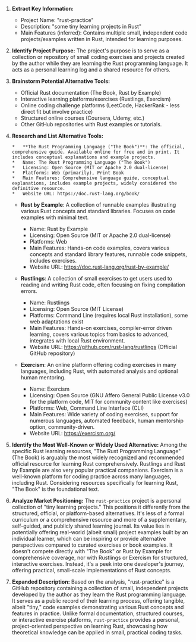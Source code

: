1.  **Extract Key Information:**
    *   Project Name: "rust-practice"
    *   Description: "some tiny learning projects in Rust"
    *   Main Features (inferred): Contains multiple small, independent code projects/examples written in Rust, intended for learning purposes.

2.  **Identify Project Purpose:**
    The project's purpose is to serve as a collection or repository of small coding exercises and projects created by the author while they are learning the Rust programming language. It acts as a personal learning log and a shared resource for others.

3.  **Brainstorm Potential Alternative Tools:**
    *   Official Rust documentation (The Book, Rust by Example)
    *   Interactive learning platforms/exercises (Rustlings, Exercism)
    *   Online coding challenge platforms (LeetCode, HackerRank - less direct fit but involve practice)
    *   Structured online courses (Coursera, Udemy, etc.)
    *   Other GitHub repositories with Rust examples or tutorials.

4.  **Research and List Alternative Tools:**

        *   **The Rust Programming Language ("The Book")**: The official, comprehensive guide. Available online for free and in print. It includes conceptual explanations and example projects.
        *   Name: The Rust Programming Language ("The Book")
        *   Licensing: Open Source (MIT or Apache 2.0 dual-license)
        *   Platforms: Web (primarily), Print Book
        *   Main Features: Comprehensive language guide, conceptual explanations, includes example projects, widely considered the definitive resource.
        *   Website URL: https://doc.rust-lang.org/book/

    *   **Rust by Example**: A collection of runnable examples illustrating various Rust concepts and standard libraries. Focuses on code examples with minimal text.
        *   Name: Rust by Example
        *   Licensing: Open Source (MIT or Apache 2.0 dual-license)
        *   Platforms: Web
        *   Main Features: Hands-on code examples, covers various concepts and standard library features, runnable code snippets, includes exercises.
        *   Website URL: https://doc.rust-lang.org/rust-by-example/

    *   **Rustlings**: A collection of small exercises to get users used to reading and writing Rust code, often focusing on fixing compilation errors.
        *   Name: Rustlings
        *   Licensing: Open Source (MIT License)
        *   Platforms: Command Line (requires local Rust installation), some web adaptations exist
        *   Main Features: Hands-on exercises, compiler-error driven learning, covers various topics from basics to advanced, integrates with local Rust environment.
        *   Website URL: https://github.com/rust-lang/rustlings (Official GitHub repository)

    *   **Exercism**: An online platform offering coding exercises in many languages, including Rust, with automated analysis and optional human mentoring.
        *   Name: Exercism
        *   Licensing: Open Source (GNU Affero General Public License v3.0 for the platform code, MIT for community content like exercises)
        *   Platforms: Web, Command Line Interface (CLI)
        *   Main Features: Wide variety of coding exercises, support for numerous languages, automated feedback, human mentorship option, community-driven.
        *   Website URL: https://exercism.org/

5.  **Identify the Most Well-Known or Widely Used Alternative:**
    Among the specific Rust learning resources, "The Rust Programming Language" (The Book) is arguably the most widely recognized and recommended official resource for learning Rust comprehensively. Rustlings and Rust by Example are also very popular practical companions. Exercism is a well-known platform for coding practice across many languages, including Rust. Considering resources specifically for learning Rust, "The Book" is the foundational text.

6.  **Analyze Market Positioning:**
    The `rust-practice` project is a personal collection of "tiny learning projects." This positions it differently from the structured, official, or platform-based alternatives. It's less of a formal curriculum or a comprehensive resource and more of a supplementary, self-guided, and publicly shared learning journal. Its value lies in potentially offering real-world (albeit small) project examples built by an individual learner, which can be inspiring or provide alternative perspectives compared to curated exercises or book examples. It doesn't compete directly with "The Book" or Rust by Example for comprehensive coverage, nor with Rustlings or Exercism for structured, interactive exercises. Instead, it's a peek into one developer's journey, offering practical, small-scale implementations of Rust concepts.

7.  **Expanded Description:**
    Based on the analysis, "rust-practice" is a GitHub repository containing a collection of small, independent projects developed by the author as they learn the Rust programming language. It serves as a public record of their learning process, offering tangible, albeit "tiny," code examples demonstrating various Rust concepts and features in practice. Unlike formal documentation, structured courses, or interactive exercise platforms, `rust-practice` provides a personal, project-oriented perspective on learning Rust, showcasing how theoretical knowledge can be applied in small, practical coding tasks.